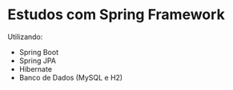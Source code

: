 # Estudos com Spring Framework

Utilizando:
- Spring Boot
- Spring JPA
- Hibernate
- Banco de Dados (MySQL e H2)
